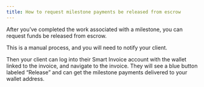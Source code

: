 ```yaml
---
title: How to request milestone payments be released from escrow
---
```


After you’ve completed the work associated with a milestone, you can request funds be released from escrow.

This is a manual process, and you will need to notify your client.

Then your client can log into their Smart Invoice account with the wallet linked to the invoice, and navigate to the invoice. They will see a blue button labeled “Release” and can get the milestone payments delivered to your wallet address.
